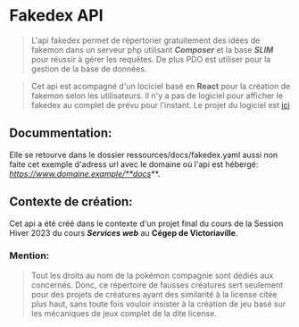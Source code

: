 # Fakedex API

> L'api fakedex permet de répertorier gratuitement des idées de fakemon dans un serveur php utilisant ***Composer*** et la base ***SLIM*** pour réussir à gérer les requêtes. De plus PDO est utiliser pour la gestion de la base de données.

> Cet api est acompagné d'un lociciel basé en **React** pour la création de fakemon selon les utilisateurs. Il n'y a pas de logiciel pour afficher le fakedex au complet de prévu pour l'instant. Le projet du logiciel est [ici](https://github.com/2133662-seguin-jonathan/fakedex_react)

## Docummentation:

Elle se retourve dans le dossier ressources/docs/fakedex.yaml aussi non faite cet exemple d'adress url avec le domaine où l'api est hébergé: *https://www.domaine.example/**docs***.

## Contexte de création:

Cet api a été créé dans le contexte d'un projet final du cours de la Session Hiver 2023 du cours ***Services web*** au **Cégep de Victoriaville**.


### Mention:

> Tout les droits au nom de la pokémon compagnie sont dédiés  aux concernés. Donc, ce répertoire de fausses créatures sert seulement pour des projets de créatures ayant des similarité à la license citée plus haut, sans toute fois vouloir insister à la création de jeu basé sur les mécaniques de jeux complet de la dite license.
